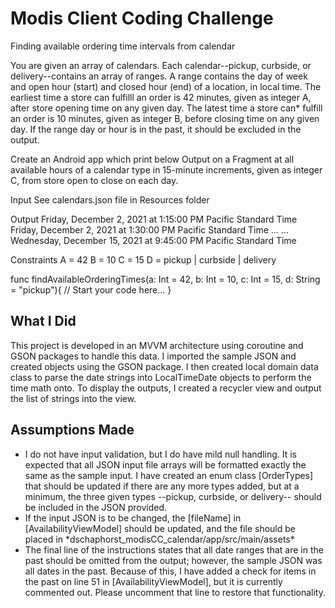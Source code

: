 <h1>Modis Client Coding Challenge</h1>
Finding available ordering time intervals from calendar

 You are given an array of calendars. Each calendar--pickup, curbside, or delivery--contains an array of ranges.
 A range contains the day of week and open hour (start) and closed hour (end) of a location, in local time.
 The earliest time a store can fulfilll an order is 42 minutes, given as integer A,  after store opening time on any given day.
 The latest time a store can* fulfill an order is 10 minutes, given as integer B, before closing time on any given day.
 If the range day or hour is in the past,
 it should be excluded in the output.

 Create an Android app which print below Output on a Fragment at all available hours of a calendar type in 15-minute increments, given as integer
 C, from store open to close on each day.

 Input
 See calendars.json file in Resources folder

 Output
 Friday, December 2, 2021 at 1:15:00 PM Pacific Standard Time
 Friday, December 2, 2021 at 1:30:00 PM Pacific Standard Time
 ...
 ...
 Wednesday, December 15, 2021 at 9:45:00 PM Pacific Standard Time

 Constraints
 A = 42
 B = 10
 C = 15
 D = pickup | curbside | delivery


func findAvailableOrderingTimes(a: Int = 42, b: Int = 10, c: Int = 15, d: String = "pickup"){
// Start your code here...
}

<h2>What I Did</h2>
This project is developed in an MVVM architecture using coroutine and GSON packages to handle this data.
I imported the sample JSON and created objects using the GSON package. I then created local domain 
data class to parse the date strings into LocalTimeDate objects to perform the time math onto.
To display the outputs, I created a recycler view and output the list of strings into the view.

<h2>Assumptions Made</h2>
<ul>
 <li> I do not have input validation, but I do have mild null handling. It is expected that all JSON
input file arrays will be formatted exactly the same as the sample input. I have created an
enum class [OrderTypes] that should be updated if there are any more types added, but at a minimum,
the three given types --pickup, curbside, or delivery-- should be included in the JSON provided.</li>
 <li> If the input JSON is to be changed, the [fileName] in [AvailabilityViewModel] should be updated,
and the file should be placed in *dschaphorst_modisCC_calendar/app/src/main/assets* </li>
 <li> The final line of the instructions states that all date ranges that are in the past should be
omitted from the output; however, the sample JSON was all dates in the past. Because of this, I
have added a check for items in the past on line 51 in [AvailabilityViewModel], but it is 
currently commented out. Please uncomment that line to restore that functionality. </li>
</ul>
